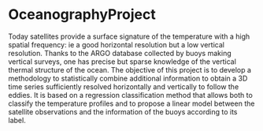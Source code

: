 # OceanographyProject
Today satellites provide a surface signature of the temperature with a high spatial frequency: ie a good horizontal resolution but a low vertical resolution. Thanks to the ARGO database collected by buoys making vertical surveys, one has precise but sparse knowledge of the vertical thermal structure of the ocean. The objective of this project is to develop a methodology to statistically combine additional information to obtain a 3D time series sufficiently resolved horizontally and vertically to follow the eddies. It is based on a regression classification method that allows both to classify the temperature profiles and to propose a linear model between the satellite observations and the information of the buoys according to its label.
